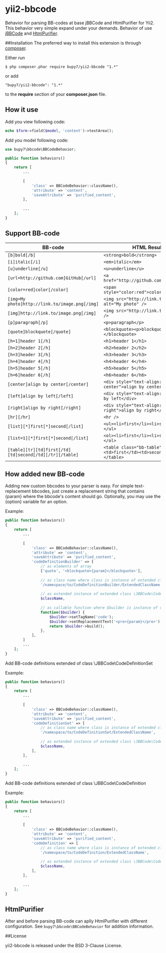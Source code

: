 # yii2-bbcode

Behavior for parsing BB-codes at base jBBCode and HtmlPurifier for Yii2.
This behavior very simple expand under your demands.
Behavior of use [jBBCode](http://jbbcode.com) and [HtmlPurifier](http://htmlpurifier.org/).

##Installation
The preferred way to install this extension is through [composer](http://getcomposer.org/download/).

Either run
```
$ php composer.phar require bupy7/yii2-bbcode "1.*"
```

or add
```
"bupy7/yii2-bbcode": "1.*"
```

to the **require** section of your **composer.json** file.

## How it use

Add you view following code:

```php
echo $form->field($model, 'content')->textArea();
```

Add you model following code:

```php
use bupy7\bbcode\BBCodeBehavior;

public function behaviors()
{
    return [
        ...
        
        [
            'class' => BBCodeBehavior::className(),
            'attribute' => 'content',
            'saveAttribute' => 'purified_content',
        ],
        
        ...
    ];
}
```

## Support BB-code

| **BB-code** | **HTML Result**  |
|-------------|-----------|
| ```[b]bold[/b]``` | ```<strong>bold</strong>``` |
| ```[i]italic[/i]``` | ```<em>italic</em>``` |
| ```[u]underline[/u]``` | ```<u>underline</u>``` |
| ```[url=http://github.com]GitHub[/url]``` | ```<a href="http://github.com">GitHub</a>``` |
| ```[color=red]color[/color]``` | ```<span style="color:red">color</span>``` |
| ```[img=My photo]http://link.to/image.png[/img]``` | ```<img src="http://link.to/image.png" alt="My photo" />``` |
| ```[img]http://link.to/image.png[/img]``` | ```<img src="http://link.to/image.png" />``` |
| ```[p]paragraph[/p]``` | ```<p>paragraph</p>``` |
| ```[quote]blockquote[/quote]``` | ```<blockquote><p>blockquote</p></blockquote>``` |
| ```[h=1]header 1[/h]``` | ```<h1>header 1</h1>``` |
| ```[h=2]header 2[/h]``` | ```<h2>header 2</h2>``` |
| ```[h=3]header 3[/h]``` | ```<h3>header 3</h3>``` |
| ```[h=4]header 4[/h]``` | ```<h4>header 4</h4>``` |
| ```[h=5]header 5[/h]``` | ```<h5>header 5</h5>``` |
| ```[h=6]header 6[/h]``` | ```<h6>header 6</h6>``` |
| ```[center]align by center[/center]``` | ```<div style="text-align: center">align by center</div>``` |
| ```[left]align by left[/left]``` | ```<div style="text-align: left">align by left</div>``` |
| ```[right]align by right[/right]``` | ```<div style="text-align: right">align by right</div>``` |
| ```[hr][/hr]``` | ```<hr />``` |
| ```[list][*]first[*]second[/list]``` | ```<ul><li>first</li><li>second</li></ul>``` |
| ```[list=1][*]first[*]second[/list]``` | ```<ol><li>first</li><li>second</li></ol>``` |
| ```[table][tr][td]first[/td][td]second[/td][/tr][/table]``` | ```<table class="bb-table"><tr><td>first</td><td>second</td></tr></table>``` |

## How added new BB-code

Adding new custom bbcodes to your parser is easy. For simple text-replacement bbcodes, just create a replacement string that contains {param} where the bbcode's content should go. Optionally, you may use the {option} variable for an option. 

Example:
```php
public function behaviors()
{
    return [
        ...
        
        [
            'class' => BBCodeBehavior::className(),
            'attribute' => 'content',
            'saveAttribute' => 'purified_content',
            'codeDefinitionBuilder' => [
                // as elements of array
                ['quote', '<blockquote>{param}</blockquote>'],
            
                // as class name where class is instance of extended class \JBBCode\CodeDefinitionBuilder
                '/namespace/to/CodeDefinitionBuilder/ExtendedClassName',
            
                // as extended instance of extended class \JBBCode\CodeDefinitionBuilder
                $className,
            
                // as callable function where $builder is instance of class \JBBCode\CodeDefinitionBuilder
                function($builder) {
                    $builder->setTagName('code');
                    $builder->setReplacementText('<pre>{param}</pre>');
                    return $builder->build();
                },
            ],
        ]
        ...
    ];
}        
```

Add BB-code definitions extended of class \JBBCode\CodeDefinitionSet

Example:
```php
public function behaviors()
{
    return [
        ...
        
        [
            'class' => BBCodeBehavior::className(),
            'attribute' => 'content',
            'saveAttribute' => 'purified_content',
            'codeDefinitionSet' => [
                // as class name where class is instance of extended class \JBBCode\CodeDefinitionSet
                '/namespace/to/CodeDefinitionSet/ExtendedClassName',
          
                // as extended instance of extended class \JBBCode\CodeDefinitionSet
                $className,
            ],
        ],
        
        ...
    ];
}
```

Add BB-code definitions extended of class \JBBCode\CodeDefinition

Example:
```php
public function behaviors()
{
    return [
        ...
        
        [
            'class' => BBCodeBehavior::className(),
            'attribute' => 'content',
            'saveAttribute' => 'purified_content',
            'codeDefinition' => [
                // as class name where class is instance of extended class \JBBCode\CodeDefinition
                '/namespace/to/CodeDefinition/ExtendedClassName',
    
                // as extended instance of extended class \JBBCode\CodeDefinition
                $className,
            ],
        ],
        
        ...
    ];
}
```

## HtmlPurifier

After and before parsing BB-code can aplly HtmlPurifier with different configuration. See ```bupy7\bbcode\BBCodeBehavior``` for addition information.

##License

yii2-bbcode is released under the BSD 3-Clause License.
